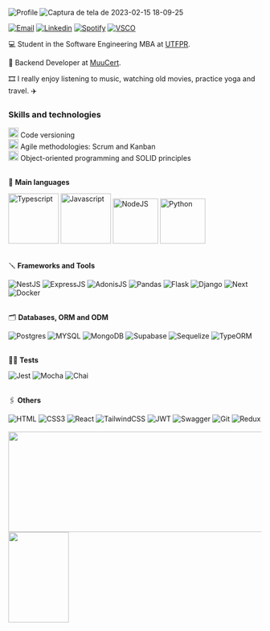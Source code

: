 ![Profile](https://komarev.com/ghpvc/?username=larissaperinoto&color=955bfb&style=for-the-badge)
![Captura de tela de 2023-02-15 18-09-25](https://user-images.githubusercontent.com/98956659/219164418-7a176408-4a36-4a66-a575-3d9e320b56aa.png)

  <a href="mailto:perinotolarissa@gmail.com" target="_blank"><img src="https://img.icons8.com/bubbles/100/null/gmail.png" title="Email" /></a>
  <a href="http://www.linkedin.com/in/larissaperinoto" target="_blank"><img src="https://img.icons8.com/bubbles/100/null/linkedin.png" title="Linkedin" /></a> 
  <a href="https://open.spotify.com/user/22wksmrmnf6bbakqayxq3koli?si=2569e795c8a54365" target="_blank"><img src="https://img.icons8.com/bubbles/100/null/spotify.png" title="Spotify" /></a>
  <a href="https://vsco.co/-larissaperinoto" target="_blank"><img src="https://img.icons8.com/bubbles/100/null/vsco-logo.png" alt="VSCO" title="VSCO"/></a>

<div>

  💻 Student in the Software Engineering MBA at [UTFPR](http://www.utfpr.edu.br/). 
  
  🎯 Backend Developer at [MuuCert](https://www.linkedin.com/company/muucert/about/).
  
  🎞️ I really enjoy listening to music, watching old movies, practice yoga and travel. ✈️

</div>

### **Skills and technologies**
  
<div>
  <div>
    <img src="https://user-images.githubusercontent.com/25181517/117364277-fc4eb280-aebd-11eb-8769-a3583c6a2037.png" width="20px" /> Code versioning
  </div>
  <div>
    <img src="https://cdn-icons-png.flaticon.com/512/4727/4727486.png" width="20px" /> Agile methodologies: Scrum and Kanban
  </div>
   <div>
    <img src="https://img.icons8.com/dusk/64/null/curly-brackets.png" width="20px"/> Object-oriented programming and SOLID principles
  </div>
</div>
</br>

  
  📝 **Main languages**  
  <div>
  <img src="https://ziadoua.github.io/m3-Markdown-Badges/badges/TypeScript/typescript2.svg" alt="Typescript" width="100px"  />
  <img src="https://ziadoua.github.io/m3-Markdown-Badges/badges/Javascript/javascript2.svg" alt="Javascript" width="100px"  /> 
  <img src="https://ziadoua.github.io/m3-Markdown-Badges/badges/NodeJS/nodejs2.svg" alt="NodeJS" width="90px"  />
  <img src="https://ziadoua.github.io/m3-Markdown-Badges/badges/Python/python2.svg" alt="Python" width="90px"  />
  </div>

  </br>
  
  🪛 **Frameworks and Tools**
  
  <div>
  <img src="https://ziadoua.github.io/m3-Markdown-Badges/badges/NestJS/nestjs2.svg" alt="NestJS" />
  <img src="https://ziadoua.github.io/m3-Markdown-Badges/badges/Express/express2.svg" alt="ExpressJS" />
  <img src="https://img.shields.io/badge/adonis%20js-220052?style=for-the-badge&logo=adonisjs&logoColor=white" alt="AdonisJS" />
  <img src="https://img.shields.io/badge/Pandas-2C2D72?style=for-the-badge&logo=pandas&logoColor=white" alt="Pandas" />
  <img src="https://ziadoua.github.io/m3-Markdown-Badges/badges/Flask/flask2.svg" alt="Flask" />
  <img src="https://ziadoua.github.io/m3-Markdown-Badges/badges/Django/django2.svg" alt="Django" />
  <img src="https://ziadoua.github.io/m3-Markdown-Badges/badges/NextJS/nextjs2.svg" alt="Next" />
  <img src="https://ziadoua.github.io/m3-Markdown-Badges/badges/Docker/docker2.svg" alt="Docker" />
  </div>

  </br>

 🗂  **Databases, ORM and ODM** 
  <div>
   <img src="https://ziadoua.github.io/m3-Markdown-Badges/badges/PostgreSQL/postgresql2.svg" alt="Postgres"/>
    <img src="https://ziadoua.github.io/m3-Markdown-Badges/badges/MySQL/mysql2.svg" alt="MYSQL"/>
    <img src="https://ziadoua.github.io/m3-Markdown-Badges/badges/MongoDB/mongodb2.svg" alt="MongoDB"/>
    <img src="https://ziadoua.github.io/m3-Markdown-Badges/badges/Supabase/supabase2.svg" alt="Supabase"/>
    <img src="https://ziadoua.github.io/m3-Markdown-Badges/badges/Sequelize/sequelize2.svg" alt="Sequelize"/>
    <img src="https://ziadoua.github.io/m3-Markdown-Badges/badges/TypeORM/typeorm2.svg" alt="TypeORM"/>
  </div>
  
</br>

📏📐 **Tests**
<div>
  <img src="https://ziadoua.github.io/m3-Markdown-Badges/badges/Jest/jest2.svg" alt="Jest" />
  <img src="https://img.shields.io/badge/Mocha-8D6748?style=for-the-badge&logo=Mocha&logoColor=white" alt="Mocha" />
  <img src="https://img.shields.io/badge/chai-A30701?style=for-the-badge&logo=chai&logoColor=white" alt="Chai" />
</div>


</br>

🖇 **Others**
<div>
  <img src="https://ziadoua.github.io/m3-Markdown-Badges/badges/HTML/html2.svg" alt="HTML" />
  <img src="https://ziadoua.github.io/m3-Markdown-Badges/badges/CSS/css2.svg" alt="CSS3" />
  <img src="https://ziadoua.github.io/m3-Markdown-Badges/badges/React/react3.svg" alt="React" />
  <img src="https://ziadoua.github.io/m3-Markdown-Badges/badges/TailwindCSS/tailwindcss2.svg" alt="TailwindCSS" />
  <img src="https://ziadoua.github.io/m3-Markdown-Badges/badges/JWT/jwt1.svg" alt="JWT" />
  <img src="https://img.shields.io/badge/Swagger-85EA2D.svg?style=for-the-badge&logo=Swagger&logoColor=black" alt="Swagger" />
  <img src="https://ziadoua.github.io/m3-Markdown-Badges/badges/Git/git1.svg" alt="Git" />
  <img src="https://ziadoua.github.io/m3-Markdown-Badges/badges/Redux/redux3.svg" alt="Redux" />
</div>


</br>

<div>
  <img height="200em" width="650em" src="https://github-profile-summary-cards.vercel.app/api/cards/profile-details?username=larissaperinoto&theme=vue">
  <img height="180em" width="120em" src="https://media.tenor.com/-6m2vqRjKDEAAAAj/geek-girl.gif" />
</div>
